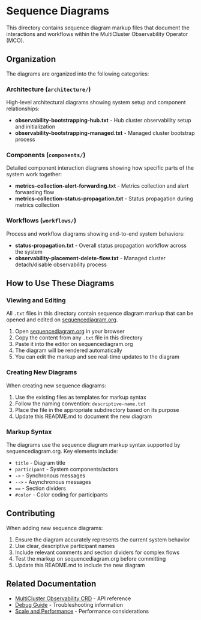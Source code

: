 # Sequence Diagrams

This directory contains sequence diagram markup files that document the interactions and workflows within the MultiCluster Observability Operator (MCO).

## Organization

The diagrams are organized into the following categories:

### Architecture (`architecture/`)
High-level architectural diagrams showing system setup and component relationships:
- **observability-bootstrapping-hub.txt** - Hub cluster observability setup and initialization
- **observability-bootstrapping-managed.txt** - Managed cluster bootstrap process

### Components (`components/`)
Detailed component interaction diagrams showing how specific parts of the system work together:
- **metrics-collection-alert-forwarding.txt** - Metrics collection and alert forwarding flow
- **metrics-collection-status-propagation.txt** - Status propagation during metrics collection

### Workflows (`workflows/`)
Process and workflow diagrams showing end-to-end system behaviors:
- **status-propagation.txt** - Overall status propagation workflow across the system
- **observability-placement-delete-flow.txt** - Managed cluster detach/disable observability process

## How to Use These Diagrams

### Viewing and Editing
All `.txt` files in this directory contain sequence diagram markup that can be opened and edited on [sequencediagram.org](https://sequencediagram.org).

1. Open [sequencediagram.org](https://sequencediagram.org) in your browser
2. Copy the content from any `.txt` file in this directory
3. Paste it into the editor on sequencediagram.org
4. The diagram will be rendered automatically
5. You can edit the markup and see real-time updates to the diagram

### Creating New Diagrams
When creating new sequence diagrams:

1. Use the existing files as templates for markup syntax
2. Follow the naming convention: `descriptive-name.txt`
3. Place the file in the appropriate subdirectory based on its purpose
4. Update this README.md to document the new diagram

### Markup Syntax
The diagrams use the sequence diagram markup syntax supported by sequencediagram.org. Key elements include:

- `title` - Diagram title
- `participant` - System components/actors
- `->` - Synchronous messages
- `-->` - Asynchronous messages
- `==` - Section dividers
- `#color` - Color coding for participants

## Contributing

When adding new sequence diagrams:

1. Ensure the diagram accurately represents the current system behavior
2. Use clear, descriptive participant names
3. Include relevant comments and section dividers for complex flows
4. Test the markup on sequencediagram.org before committing
5. Update this README.md to include the new diagram

## Related Documentation

- [MultiCluster Observability CRD](../MultiClusterObservability-CRD.md) - API reference
- [Debug Guide](../debug.md) - Troubleshooting information
- [Scale and Performance](../scale-perf.md) - Performance considerations 